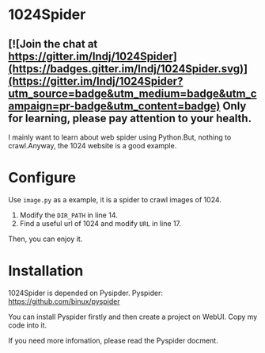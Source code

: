 # 1024Spider

[![Join the chat at https://gitter.im/lndj/1024Spider](https://badges.gitter.im/lndj/1024Spider.svg)](https://gitter.im/lndj/1024Spider?utm_source=badge&utm_medium=badge&utm_campaign=pr-badge&utm_content=badge)
Only for learning, please pay attention to your health.
---

I mainly want to learn about web spider using Python.But, nothing to crawl.Anyway, the 1024 website is a good example.

# Configure

Use `image.py` as a example, it is a spider to crawl images of 1024.

1. Modify the `DIR_PATH` in line 14.
2. Find a useful url of 1024 and modify `URL` in line 17.

Then, you can enjoy it.

#  Installation

1024Spider is depended on Pysipder.
Pyspider: https://github.com/binux/pyspider

You can install Pyspider firstly and then create a project on WebUI. Copy  my code into it.

If you need more infomation, please read the Pyspider docment.
